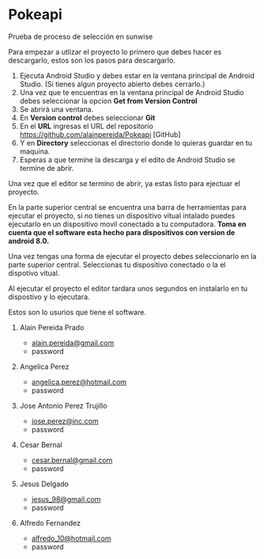 # Pokeapi
Prueba de proceso de selección en sunwise

Para empezar a utlizar el proyecto lo primero que debes hacer es descargarlo, estos son los pasos para descargarlo.
1. Ejecuta Android Studio y debes estar en la ventana principal de Android Studio. (Si tienes algun proyecto abierto debes cerrarlo.)
1. Una vez que te encuentras en la ventana principal de Android Studio debes seleccionar la opcion **Get from Version Control**
1. Se abrirá una ventana.
1. En **Version control** debes seleccionar **Git**
1. En el **URL** ingresas el URL del repositorio https://github.com/alainpereida/Pokeapi [GitHub]
1. Y en **Directory** seleccionas el directorio donde lo quieras guardar en tu maquina.
1. Esperas a que termine la descarga y el edito de Android Studio se termine de abrir.

Una vez que el editor se termino de abrir, ya estas listo para ejectuar el proyecto. 

En la parte superior central se encuentra una barra de herramientas para ejecutar el proyecto, si no tienes un dispositivo vitual intalado puedes ejecutarlo en un 
dispositivo movil conectado a tu computadora. **Toma en cuenta que el software esta hecho para dispositivos con version de android 8.0.**

Una vez tengas una forma de ejecutar el proyecto debes seleccionarlo en la parte superior central. Seleccionas tu dispositivo conectado o la el dispotivo vitual.

Al ejecutar el proyecto el editor tardara unos segundos en instalarlo en tu dispostivo y lo ejecutara. 

Estos son lo usurios que tiene el software.
1. Alain Pereida Prado
   * alain.pereida@gmail.com
   * password
   
1. Angelica Perez
   * angelica.perez@hotmail.com
   * password

1. Jose Antonio Perez Trujillo
   * jose.perez@inc.com
   * password
   
1. Cesar Bernal
   * cesar.bernal@gmail.com
   * password
   
1. Jesus Delgado
   * jesus_98@gmail.com
   * password

1. Alfredo Fernandez
   * alfredo_10@hotmail.com
   * password
